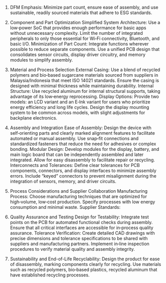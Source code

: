 1. DFM Emphasis:
Minimize part count, ensure ease of assembly, and use sustainable, readily sourced materials that adhere to ESG standards.

2. Component and Part Optimization
Simplified System Architecture:
Use a low‑power SoC that provides enough performance for basic apps without unnecessary complexity.
Limit the number of integrated peripherals to only those essential for Wi‑Fi connectivity, Bluetooth, and basic I/O.
Minimization of Part Count:
Integrate functions wherever possible to reduce separate components.
Use a unified PCB design that consolidates sensor circuits, display driver circuitry, and memory modules to simplify assembly.

3. Material and Process Selection
External Casing:
Use a blend of recycled polymers and bio‑based sugarcane materials sourced from suppliers in Malaysia/Indonesia that meet ISO 14021 standards.
Ensure the casing is designed with minimal thickness while maintaining durability.
Internal Structure:
Use recycled aluminum for internal structural supports, taking advantage of its low‑energy reprocessing.
Display Options:
Provide two models: an LCD variant and an E‑Ink variant for users who prioritize energy efficiency and long life cycles.
Design the display mounting system to be common across models, with slight adjustments for backplane electronics.

4. Assembly and Integration
Ease of Assembly:
Design the device with self‑orienting parts and clearly marked alignment features to facilitate automated or manual assembly.
Use snap‑fit connections and standardized fasteners that reduce the need for adhesives or complex bonding.
Modular Design:
Develop modules for the display, battery, and main logic board that can be independently assembled and later integrated.
Allow for easy disassembly to facilitate repair or recycling.
Interconnects and Tolerances:
Define clear tolerances for PCB components, connectors, and display interfaces to minimize assembly errors.
Include “keyed” connectors to prevent misalignment during the integration of sensors, memory, and driver circuits.

5. Process Considerations and Supplier Collaboration
Manufacturing Process:
Choose manufacturing techniques that are optimized for high‑volume, low‑cost production.
Specify processes with low energy consumption and minimal waste.
Supplier Standards:

6. Quality Assurance and Testing
Design for Testability:
Integrate test points on the PCB for automated functional checks during assembly.
Ensure that all critical interfaces are accessible for in‑process quality assurance.
Tolerance Verification:
Create detailed CAD drawings with precise dimensions and tolerance specifications to be shared with suppliers and manufacturing partners.
Implement in‑line inspection procedures to verify material quality and assembly integrity.
7. Sustainability and End-of-Life
Recyclability:
Design the product for ease of disassembly, marking components clearly for recycling.
Use materials such as recycled polymers, bio‑based plastics, recycled aluminum that have established recycling processes.
